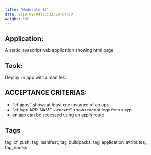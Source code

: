 ```yaml
---
title: "Moderate 02"
date: 2019-09-04T23:32:28+03:00
weight: 302
---
```


## Application:
A static javascript web application showing html page. 

## Task:
Deploy an app with a manifest.

## ACCEPTANCE CRITERIAS:
- "cf apps" shows at least one instance of an app
- "cf logs APP-NAME --recent" shows recent logs for an app
- an app can be accessed using an app's route

## Tags
tag_cf_push, tag_manifest, tag_buildpacks, tag_application_attributes, tag_nodejs

